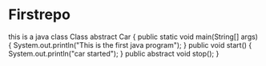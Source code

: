 # Firstrepo
this is a java class
Class abstract Car {
 public static void main(String[] args) {
 System.out.println("This is the first java program");
 }
 public void start() {
 System.out.println("car started");
 }
 public abstract void stop(); 
}
